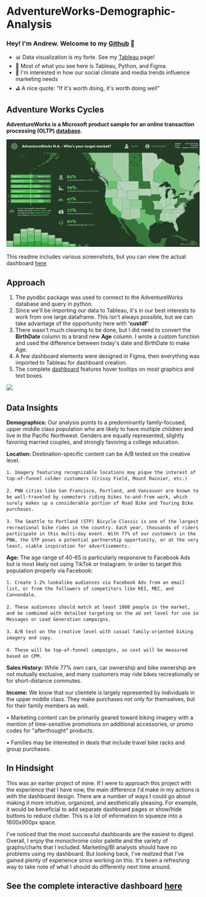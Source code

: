 # AdventureWorks-Demographic-Analysis



### Hey! I'm Andrew. Welcome to my [Github] 👋

- 📊 Data visualization is my forte. See my [Tableau] page! 
- 🚀 Most of what you see here is Tableau, Python, and Figma
- 🧠 I'm interested in how our social climate and media trends influence marketing needs
- ⛳ A nice quote: "If it's worth doing, it's worth doing well"

## Adventure Works Cycles
**AdventureWorks is a Microsoft product sample for an online transaction processing (OLTP) [database].**
 
![](Dashboard_Screenshots/dash.png)
 
This readme includes various screenshots, but you can view the actual dashboard [here]


## Approach
1. The pyodbc package was used to connect to the AdventureWorks database and query in python. 
2. Since we'll be importing our data to Tableau, it's in our best interests to work from one large dataframe. This isn't always possible, but we can take advantage of the opportunity here with **'custdf'**
3. There wasn't much cleaning to be done, but I did need to convert the **BirthDate** column to a brand new **Age** column. I wrote a custom function and used the difference between today's date and BirthDate to make Age.
4. A few dashboard elements were designed in Figma, then everything was imported to Tableau for dashboard creation. 
5. The complete [dashboard] features hover tooltips on most graphics and text boxes.
 
![](Dashboard_Screenshots/tooltip_gif.gif)


## Data Insights
**Demographics:** Our analysis points to a predominantly family-focused, upper middle class population who are likely to have multiple children and live in the Pacific Northwest. Genders are equally represented, slightly favoring married couples, and strongly favoring a college education.

**Location:** Destination-specific content can be A/B tested on the creative level.

    1. Imagery featuring recognizable locations may pique the interest of top-of-funnel colder customers (Crissy Field, Mount Rainier, etc.)

    2. PNW cities like San Francisco, Portland, and Vancouver are known to be well-traveled by commuters riding bikes to-and-from work, which surely makes up a considerable portion of Road Bike and Touring Bike purchases.

    3. The Seattle to Portland (STP) Bicycle Classic is one of the largest recreational bike rides in the country. Each year, thousands of riders participate in this multi-day event. With 77% of our customers in the PNW, the STP poses a potential partnership opportunity, or at the very least, viable inspiration for advertisements.

**Age:** The age range of 40-65 is particularly responsive to Facebook Ads but is most likely not using TikTok or Instagram. In order to target this population properly via Facebook:

    1. Create 1-2% lookalike audiences via Facebook Ads from an email list, or from the followers of competitors like REI, MEC, and Cannondale. 

    2. These audiences should match at least 1000 people in the market, and be combined with detailed targeting on the ad set level for use in Messages or Lead Generation campaigns.

    3. A/B test on the creative level with casual family-oriented biking imagery and copy. 

    4. These will be top-of-funnel campaigns, so cost will be measured based on CPM.

**Sales History:** While 77% own cars, car ownership and bike ownership are not mutually exclusive, and many customers may ride bikes recreationally or for short-distance commutes.

**Income:** We know that our clientele is largely represented by individuals in the upper middle class. They make purchases not only for themselves, but for their family members as well.

• Marketing content can be primarily geared toward biking imagery with a mention of time-sensitive promotions on additional accessories, or promo codes for "afterthought" products. 

• Families may be interested in deals that include travel bike racks and group purchases.

## In Hindsight

This was an earlier project of mine. If I were to approach this project with the experience that I have now, the main difference I'd make in my actions is with the dashboard design. There are a number of ways I could go about making it more intuitive, organized, and aesthetically pleasing. For example, it would be beneficial to add separate dashboard pages or show/hide buttons to reduce clutter. This is a lot of information to squeeze into a 1600x900px space.

I've noticed that the most successful dashboards are the easiest to digest. Overall, I enjoy the monochrome color palette and the variety of graphs/charts that I included.  Marketing/BI analysts should have no problems using my dashboard. But looking back, I've realized that I've gained plenty of experience since working on this. It's been a refreshing way to take note of what I should do differently next time around.

## See the complete interactive dashboard [here]

</details>

[Tableau]: https://public.tableau.com/app/profile/andrew.bruening
[Github]: https://github.com/andrewbruening
[here]: https://public.tableau.com/views/AdventureWorks2019/NADB?:language=en-US&:display_count=n&:origin=viz_share_link
[dashboard]: https://public.tableau.com/views/AdventureWorks2019/NADB?:language=en-US&:display_count=n&:origin=viz_share_link
[database]: https://docs.microsoft.com/en-us/sql/samples/adventureworks-install-configure?view=sql-server-ver15&tabs=ssms
